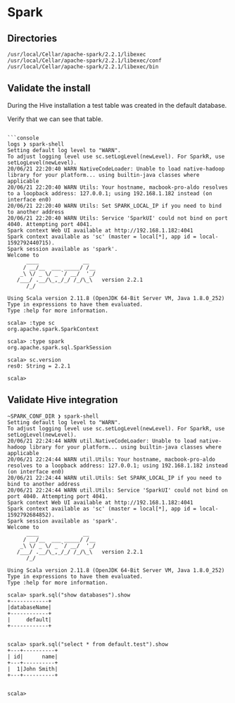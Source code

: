 # Spark

## Directories

```console
/usr/local/Cellar/apache-spark/2.2.1/libexec
/usr/local/Cellar/apache-spark/2.2.1/libexec/conf
/usr/local/Cellar/apache-spark/2.2.1/libexec/bin
```

## Validate the install

During the Hive installation a test table was created in the default database.

Verify that we can see that table.

````

```console
logs ❯ spark-shell
Setting default log level to "WARN".
To adjust logging level use sc.setLogLevel(newLevel). For SparkR, use setLogLevel(newLevel).
20/06/21 22:20:40 WARN NativeCodeLoader: Unable to load native-hadoop library for your platform... using builtin-java classes where applicable
20/06/21 22:20:40 WARN Utils: Your hostname, macbook-pro-aldo resolves to a loopback address: 127.0.0.1; using 192.168.1.182 instead (on interface en0)
20/06/21 22:20:40 WARN Utils: Set SPARK_LOCAL_IP if you need to bind to another address
20/06/21 22:20:40 WARN Utils: Service 'SparkUI' could not bind on port 4040. Attempting port 4041.
Spark context Web UI available at http://192.168.1.182:4041
Spark context available as 'sc' (master = local[*], app id = local-1592792440715).
Spark session available as 'spark'.
Welcome to
      ____              __
     / __/__  ___ _____/ /__
    _\ \/ _ \/ _ `/ __/  '_/
   /___/ .__/\_,_/_/ /_/\_\   version 2.2.1
      /_/

Using Scala version 2.11.8 (OpenJDK 64-Bit Server VM, Java 1.8.0_252)
Type in expressions to have them evaluated.
Type :help for more information.

scala> :type sc
org.apache.spark.SparkContext

scala> :type spark
org.apache.spark.sql.SparkSession

scala> sc.version
res0: String = 2.2.1

scala>
````

## Validate Hive integration

```console
~SPARK_CONF_DIR ❯ spark-shell
Setting default log level to "WARN".
To adjust logging level use sc.setLogLevel(newLevel). For SparkR, use setLogLevel(newLevel).
20/06/21 22:24:44 WARN util.NativeCodeLoader: Unable to load native-hadoop library for your platform... using builtin-java classes where applicable
20/06/21 22:24:44 WARN util.Utils: Your hostname, macbook-pro-aldo resolves to a loopback address: 127.0.0.1; using 192.168.1.182 instead (on interface en0)
20/06/21 22:24:44 WARN util.Utils: Set SPARK_LOCAL_IP if you need to bind to another address
20/06/21 22:24:44 WARN util.Utils: Service 'SparkUI' could not bind on port 4040. Attempting port 4041.
Spark context Web UI available at http://192.168.1.182:4041
Spark context available as 'sc' (master = local[*], app id = local-1592792684852).
Spark session available as 'spark'.
Welcome to
      ____              __
     / __/__  ___ _____/ /__
    _\ \/ _ \/ _ `/ __/  '_/
   /___/ .__/\_,_/_/ /_/\_\   version 2.2.1
      /_/

Using Scala version 2.11.8 (OpenJDK 64-Bit Server VM, Java 1.8.0_252)
Type in expressions to have them evaluated.
Type :help for more information.

scala> spark.sql("show databases").show
+------------+
|databaseName|
+------------+
|     default|
+------------+


scala> spark.sql("select * from default.test").show
+---+----------+
| id|      name|
+---+----------+
|  1|John Smith|
+---+----------+


scala>
```
